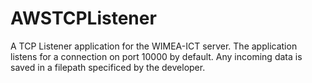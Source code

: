 # AWSTCPListener
A TCP Listener application for the WIMEA-ICT server.
The application listens for a connection on port 10000 by default. Any incoming data is saved in a filepath specificed by the developer.
